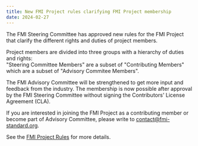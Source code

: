 ```yaml
---
title: New FMI Project rules clarifying FMI Project membership 
date: 2024-02-27
---
```


The FMI Steering Committee has approved new rules for the FMI Project that clarify the different rights and duties of project members. 

Project members are divided into three groups with a hierarchy of duties and rights:  
"Steering Committee Members" are a subset of "Contributing Members" which are a subset of "Advisory Commitee Members".

The FMI Advisory Committee will be strengthened to get more input and feedback from the industry.
The membership is now possible after approval by the FMI Steering Committee without signing the Contributors' License Agreement (CLA).

If you are interested in joining the FMI Project as a contributing member or become part of Advisory Committee, please write to contact@fmi-standard.org.

See the [FMI Project Rules](/about/#project-rules) for more details.
